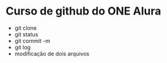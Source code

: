 # Curso de github do ONE Alura
- git clone
- git status
- git commit -m
- git log
- modificação de dois arquivos
  
